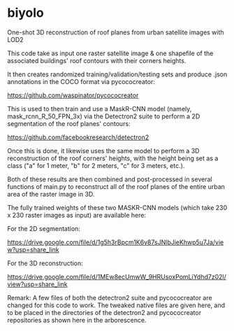 # biyolo
One-shot 3D reconstruction of roof planes from urban satellite images with LOD2

This code take as input one raster satellite image & one shapefile of the associated buildings' roof contours with their corners heights. 

It then creates randomized training/validation/testing sets and produce .json annotations in the COCO format via pycococreator: 

https://github.com/waspinator/pycococreator

This is used to then train and use a MaskR-CNN model (namely, mask_rcnn_R_50_FPN_3x) via the Detectron2 suite to perform a 2D segmentation of the roof planes' contours: 

https://github.com/facebookresearch/detectron2

Once this is done, it likewise uses the same model to perform a 3D reconstruction of the roof corners' heights, with the height being set as a class ("a" for 1 meter, "b" for 2 meters, "c" for 3 meters, etc.). 

Both of these results are then combined and post-processed in several functions of main.py to reconstruct all of the roof planes of the entire urban area of the raster image in 3D. 

The fully trained weights of these two MASKR-CNN models (which take 230 x 230 raster images as input) are available here:

For the 2D segmentation: 

https://drive.google.com/file/d/1g5h3rBpcm1K6v87sJNlbJieKhwp5u7Ja/view?usp=share_link

For the 3D reconstruction: 

https://drive.google.com/file/d/1MEw8ecUmwW_9HRUsoxPomLiYdhd7z02l/view?usp=share_link

Remark: A few files of both the detectron2 suite and pycococreator are changed for this code to work. The tweaked native files are given here, and to be placed in the directories of the detectron2 and pycococreator repositories as shown here in the arborescence. 

